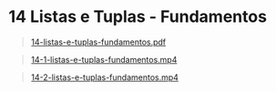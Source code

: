 # 14 Listas e Tuplas - Fundamentos 

>[14-listas-e-tuplas-fundamentos.pdf](/primeiro-periodo/pec/videoaulas-teoricas-slides/14/14-listas-e-tuplas-fundamentos.pdf) 

>[14-1-listas-e-tuplas-fundamentos.mp4](https://drive.google.com/file/d/1VdGAHVCVfad8xQ7LuGOIbYhnTIBzEOaT/view)

>[14-2-listas-e-tuplas-fundamentos.mp4](https://drive.google.com/file/d/1VczajBr6iWiud5ENQknNaw0y-jY1js0g/view)

